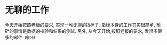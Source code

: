 # 无聊的工作

今天开始按照老板的要求, 实现一堆无聊的指标了. 指标本身的工作其实很简单, 琐碎的事情是数据的校验和结果的测试. 另外, 从今天开始,按照老板的要求, 发很多很多的邮件, 咔咔!


# 
